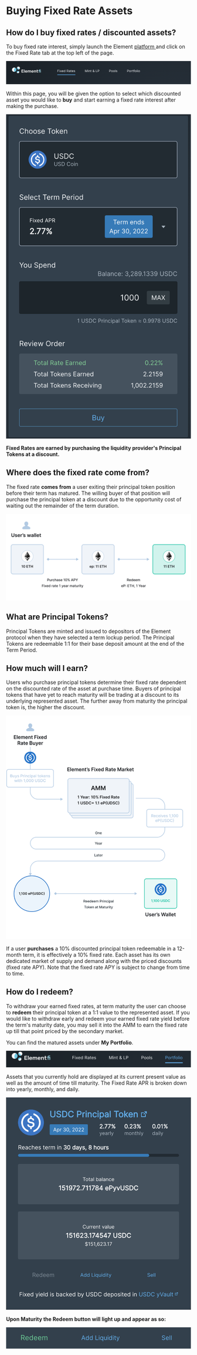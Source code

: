 # Buying Fixed Rate Assets

## How do I buy fixed rates / discounted assets?

To buy fixed rate interest, simply launch the Element [platform ](https://www.element.fi)and click on the Fixed Rate tab at the top left of the page.

![](<../.gitbook/assets/Screen Shot 2022-03-30 at 5.03.40 PM.png>)

Within this page, you will be given the option to select which discounted asset you would like to **buy** and start earning a fixed rate interest after making the purchase.

![](<../.gitbook/assets/Screen Shot 2022-03-30 at 4.56.43 PM (1) (1) (1).png>)

**Fixed Rates are earned by purchasing the liquidity provider's Principal Tokens at a discount.**

## Where does the fixed rate come from?

The fixed rate **comes from** a user exiting their principal token position before their term has matured. The willing buyer of that position will purchase the principal token at a discount due to the opportunity cost of waiting out the remainder of the term duration.

![](<../.gitbook/assets/Redeem (3).png>)

## What are Principal Tokens?

Principal Tokens are minted and issued to depositors of the Element protocol when they have selected a term lockup period. The Principal Tokens are redeemable 1:1 for their base deposit amount at the end of the Term Period.

## How much will I earn?

Users who purchase principal tokens determine their fixed rate dependent on the discounted rate of the asset at purchase time. Buyers of principal tokens that have yet to reach maturity will be trading at a discount to its underlying represented asset. The further away from maturity the principal token is, the higher the discount.

![](<../.gitbook/assets/image (8).png>)

If a user **purchases** a 10% discounted principal token redeemable in a 12-month term, it is effectively a 10% fixed rate. Each asset has its own dedicated market of supply and demand along with the priced discounts (fixed rate APY). Note that the fixed rate APY is subject to change from time to time.

## How do I redeem?

To withdraw your earned fixed rates, at term maturity the user can choose to **redeem** their principal token at a 1:1 value to the represented asset. If you would like to withdraw early and redeem your earned fixed rate yield before the term's maturity date, you may sell it into the AMM to earn the fixed rate up till that point priced by the secondary market.

You can find the matured assets under **My Portfolio**.

![](<../.gitbook/assets/Screen Shot 2022-03-30 at 5.14.33 PM.png>)

Assets that you currently hold are displayed at its current present value as well as the amount of time till maturity. The Fixed Rate APR is broken down into yearly, monthly, and daily.

![](<../.gitbook/assets/Screen Shot 2022-03-30 at 5.12.54 PM.png>)

**Upon Maturity the Redeem button will light up and appear as so:**

![](<../.gitbook/assets/Screen Shot 2022-03-30 at 5.17.04 PM.png>)
